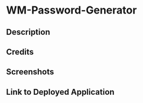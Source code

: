# WM-Password-Generator #

## Description ##


## Credits ##



## Screenshots ##



## Link to Deployed Application ##
